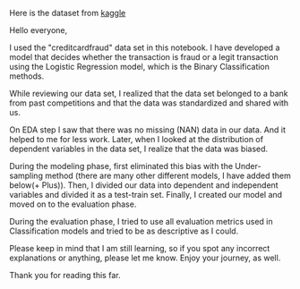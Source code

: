 Here is the dataset from [kaggle](https://www.kaggle.com/datasets/mlg-ulb/creditcardfraud)

Hello everyone,

I used the "creditcardfraud" data set in this notebook. I have developed a model that decides whether the transaction is fraud or a legit transaction using the Logistic Regression model, which is the Binary Classification methods.

While reviewing our data set, I realized that the data set belonged to a bank from past competitions and that the data was standardized and shared with us.

On EDA step I saw that there was no missing (NAN) data in our data. And it helped to me for less work. Later, when I looked at the distribution of dependent variables in the data set, I realize that the data was biased.

During the modeling phase, first eliminated this bias with the Under-sampling method (there are many other different models, I have added them below(+ Plus)). Then, I divided our data into dependent and independent variables and divided it as a test-train set. Finally, I created our model and moved on to the evaluation phase.

During the evaluation phase, I tried to use all evaluation metrics used in Classification models and tried to be as descriptive as I could.

Please keep in mind that I am still learning, so if you spot any incorrect explanations or anything, please let me know. Enjoy your journey, as well.

Thank you for reading this far.
